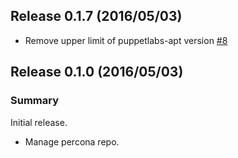 Release 0.1.7 (2016/05/03)
---

- Remove upper limit of puppetlabs-apt version [#8](https://github.com/hfm/puppet-percona/pull/8)

Release 0.1.0 (2016/05/03)
---

### Summary

Initial release.

- Manage percona repo.
